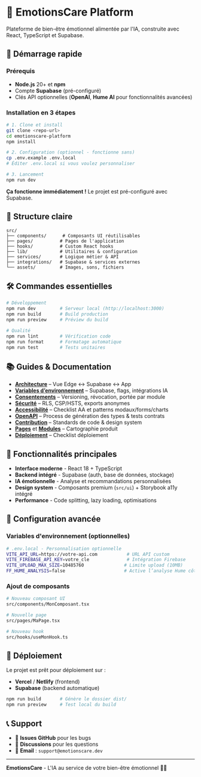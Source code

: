 # 🧠 EmotionsCare Platform

Plateforme de bien-être émotionnel alimentée par l'IA, construite avec React, TypeScript et Supabase.

## 🚀 Démarrage rapide

### Prérequis
- **Node.js** 20+ et **npm** 
- Compte **Supabase** (pré-configuré)
- Clés API optionnelles (**OpenAI**, **Hume AI** pour fonctionnalités avancées)

### Installation en 3 étapes
```bash
# 1. Clone et install
git clone <repo-url>
cd emotionscare-platform
npm install

# 2. Configuration (optionnel - fonctionne sans)
cp .env.example .env.local
# Éditer .env.local si vous voulez personnaliser

# 3. Lancement
npm run dev
```

**Ça fonctionne immédiatement !** Le projet est pré-configuré avec Supabase.

## 📁 Structure claire

```
src/
├── components/      # Composants UI réutilisables  
├── pages/          # Pages de l'application
├── hooks/          # Custom React hooks
├── lib/            # Utilitaires & configuration
├── services/       # Logique métier & API
├── integrations/   # Supabase & services externes
└── assets/         # Images, sons, fichiers
```

## 🛠️ Commandes essentielles

```bash
# Développement
npm run dev         # Serveur local (http://localhost:3000)
npm run build       # Build production
npm run preview     # Préview du build

# Qualité
npm run lint        # Vérification code
npm run format      # Formatage automatique  
npm run test        # Tests unitaires
```

## 📚 Guides & Documentation

- **[Architecture](./docs/ARCHITECTURE.md)** – Vue Edge ↔ Supabase ↔ App
- **[Variables d’environnement](./docs/ENV.md)** – Supabase, flags, intégrations IA
- **[Consentements](./docs/CONSENT.md)** – Versioning, révocation, portée par module
- **[Sécurité](./docs/SECURITY.md)** – RLS, CSP/HSTS, exports anonymes
- **[Accessibilité](./docs/ACCESSIBILITY.md)** – Checklist AA et patterns modaux/forms/charts
- **[OpenAPI](./docs/OPENAPI.md)** – Process de génération des types & tests contrats
- **[Contribution](./CONTRIBUTING.md)** – Standards de code & design system
- **[Pages](./docs/PAGES_LISTING.md)** et **[Modules](./docs/MODULES_LISTING.md)** – Cartographie produit
- **[Déploiement](./docs/deploy.md)** – Checklist déploiement

## 🎯 Fonctionnalités principales

- **Interface moderne** - React 18 + TypeScript
- **Backend intégré** - Supabase (auth, base de données, stockage)
- **IA émotionnelle** - Analyse et recommandations personnalisées
- **Design system** - Composants premium (`src/ui`) + Storybook a11y intégré
- **Performance** - Code splitting, lazy loading, optimisations

## 🔧 Configuration avancée

### Variables d'environnement (optionnelles)
```bash
# .env.local - Personnalisation optionnelle
VITE_API_URL=https://votre-api.com           # URL API custom
VITE_FIREBASE_API_KEY=votre_cle              # Intégration Firebase
VITE_UPLOAD_MAX_SIZE=10485760               # Limite upload (10MB)
FF_HUME_ANALYSIS=false                      # Active l’analyse Hume côté Edge
```

### Ajout de composants
```bash
# Nouveau composant UI
src/components/MonComposant.tsx

# Nouvelle page
src/pages/MaPage.tsx  

# Nouveau hook
src/hooks/useMonHook.ts
```

## 🚀 Déploiement

Le projet est prêt pour déploiement sur :
- **Vercel** / **Netlify** (frontend)
- **Supabase** (backend automatique)

```bash
npm run build       # Génère le dossier dist/
npm run preview     # Test local du build
```

## 📞 Support

- 🐛 **Issues GitHub** pour les bugs
- 💬 **Discussions** pour les questions  
- 📧 **Email** : `support@emotionscare.dev`

---

**EmotionsCare** - L'IA au service de votre bien-être émotionnel 🧠💙